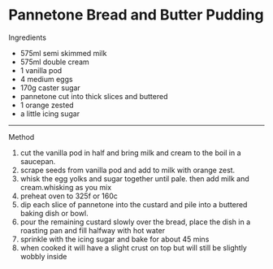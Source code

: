 # Pannetone Bread and Butter Pudding

Ingredients

-   575ml semi skimmed milk
-   575ml double cream
-   1 vanilla pod
-   4 medium eggs
-   170g caster sugar
-   pannetone cut into thick slices and buttered
-   1 orange zested
-   a little icing sugar

--------------------------------------------------------------------------------

Method

1.  cut the vanilla pod in half and bring milk and cream to the boil in a
    saucepan.
2.  scrape seeds from vanilla pod and add to milk with orange zest.
3.  whisk the egg yolks and sugar together until pale. then add milk and
    cream.whisking as you mix
4.  preheat oven to 325f or 160c
5.  dip each slice of pannetone into the custard and pile into a buttered baking
    dish or bowl.
6.  pour the remaining custard slowly over the bread, place the dish in a
    roasting pan and fill halfway with hot water
7.  sprinkle with the icing sugar and bake for about 45 mins
8.  when cooked it will have a slight crust on top but will still be slightly
    wobbly inside
